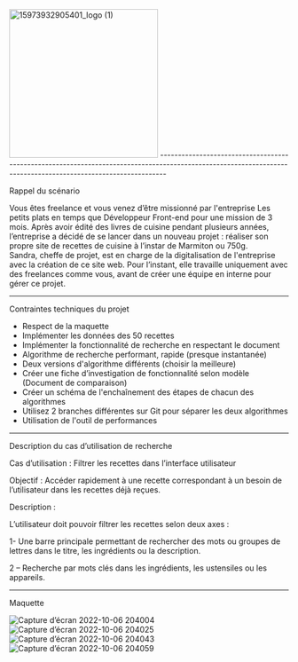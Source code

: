 <img width="268" alt="15973932905401_logo (1)" src="https://user-images.githubusercontent.com/94462048/194392143-af047fe7-174a-47c6-aee4-72a7f1820917.png">
--------------------------------------------------------------------------------------------------------------------------------------------------------------

Rappel du scénario

Vous êtes freelance et vous venez d’être missionné par l'entreprise Les petits plats en temps que Développeur Front-end pour une mission de 3 mois.
Après avoir édité des livres de cuisine pendant plusieurs années, l’entreprise a décidé de se lancer dans un nouveau projet : réaliser son propre site de recettes de cuisine à l’instar de Marmiton ou 750g.  
Sandra, cheffe de projet, est en charge de la digitalisation de l'entreprise avec la création de ce site web. Pour l’instant, elle travaille uniquement avec des freelances comme vous, avant de créer une équipe en interne pour gérer ce projet.

-------------------------------------------------------------------------------------------------------------------------------------------------------------------------

Contraintes techniques du projet

- Respect de la maquette
- Implémenter les données des 50 recettes
- Implémenter la fonctionnalité de recherche en respectant le document
- Algorithme de recherche performant, rapide (presque instantanée)
- Deux versions d'algorithme différents (choisir la meilleure)
- Créer une fiche d’investigation de fonctionnalité selon modèle (Document de comparaison)
- Créer un schéma de l'enchaînement des étapes de chacun des algorithmes
- Utilisez 2 branches différentes sur Git pour séparer les deux algorithmes
- Utilisation de l'outil de performances

-------------------------------------------------------------------------------------------------------------------------------------------------------------------------

Description du cas d’utilisation de recherche

Cas d’utilisation : Filtrer les recettes dans l’interface utilisateur

Objectif : Accéder rapidement à une recette correspondant à un besoin de l’utilisateur dans les recettes déjà reçues.

Description :

L’utilisateur doit pouvoir filtrer les recettes selon deux axes :

1- Une barre principale permettant de rechercher des mots ou
groupes de lettres dans le titre, les ingrédients ou la
description.

2 – Recherche par mots clés dans les ingrédients, les ustensiles ou
les appareils.

-------------------------------------------------------------------------------------------------------------------------------------------------------------------------

Maquette

![Capture d’écran 2022-10-06 204004](https://user-images.githubusercontent.com/94462048/194393254-06fcd35d-da5e-4884-8c96-f66d48dcc3d7.png)
![Capture d’écran 2022-10-06 204025](https://user-images.githubusercontent.com/94462048/194393276-6b73c85e-24dd-437d-b534-8bdbd59d4835.png)
![Capture d’écran 2022-10-06 204043](https://user-images.githubusercontent.com/94462048/194393298-ffe13dc0-c02d-460b-bb10-a9fb5578e7f9.png)
![Capture d’écran 2022-10-06 204059](https://user-images.githubusercontent.com/94462048/194393322-16c3859a-0186-422b-a104-96dba0ea87b1.png)

